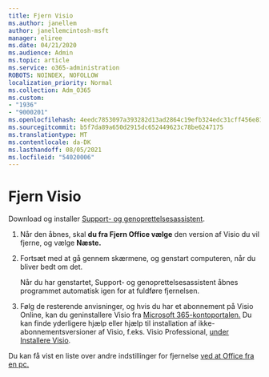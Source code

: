```yaml
---
title: Fjern Visio
ms.author: janellem
author: janellemcintosh-msft
manager: eliree
ms.date: 04/21/2020
ms.audience: Admin
ms.topic: article
ms.service: o365-administration
ROBOTS: NOINDEX, NOFOLLOW
localization_priority: Normal
ms.collection: Adm_O365
ms.custom:
- "1936"
- "9000201"
ms.openlocfilehash: 4eedc7853097a393282d13ad2864c19efb324edc31cff456e815180133dd30f1
ms.sourcegitcommit: b5f7da89a650d2915dc652449623c78be6247175
ms.translationtype: MT
ms.contentlocale: da-DK
ms.lasthandoff: 08/05/2021
ms.locfileid: "54020006"
---
```

# <a name="uninstall-visio"></a>Fjern Visio

Download og installer [Support- og genoprettelsesassistent](https://aka.ms/SARA-OfficeUninstall-Alchemy).
  
1. Når den åbnes, skal **du fra Fjern Office vælge** den version af Visio du vil fjerne, og vælge **Næste.** 
    
2. Fortsæt med at gå gennem skærmene, og genstart computeren, når du bliver bedt om det.
    
    Når du har genstartet, Support- og genoprettelsesassistent åbnes programmet automatisk igen for at fuldføre fjernelsen.
    
3. Følg de resterende anvisninger, og hvis du har et abonnement på Visio Online, kan du geninstallere Visio fra [Microsoft 365-kontoportalen.](https://portal.office.com/account#installs) Du kan finde yderligere hjælp eller hjælp til installation af ikke-abonnementsversioner af Visio, f.eks. Visio Professional, [under Installere Visio](https://support.office.com/article/f98f21e3-aa02-4827-9167-ddab5b025710?wt.mc_id=OfficeAdm_ClientDIA_Alchemy1936). 
    
Du kan få vist en liste over andre indstillinger for fjernelse [ved at Office fra en pc.](https://support.office.com/article/9dd49b83-264a-477a-8fcc-2fdf5dbf61d8?wt.mc_id=OfficeAdm_ClientDIA_Alchemy1936)